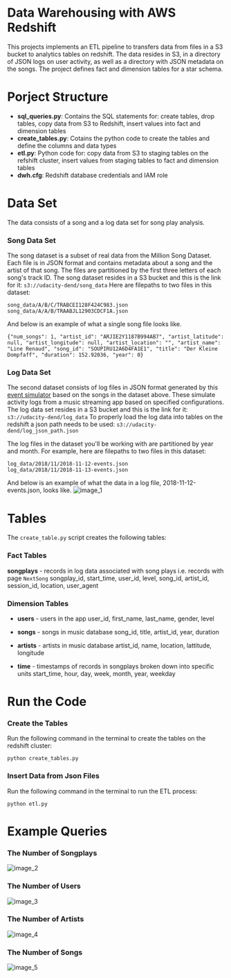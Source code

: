 # Data Warehousing with AWS Redshift
This projects implements an ETL pipeline to transfers data from files in a S3 bucket to analytics tables on redshift.
The data resides in S3, in a directory of JSON logs on user activity, as well as a directory with JSON metadata on the songs.
The project defines fact and dimension tables for a star schema.

# Porject Structure
- **sql_queries.py**: Contains the SQL statements for: create tables, drop tables, copy data from S3 to Redshift, insert values into fact and dimension tables
- **create_tables.py**: Cotains the python code to create the tables and define the columns and data types
- **etl.py**: Python code for: copy data from S3 to staging tables on the refshift cluster, insert values from staging tables to fact and dimension tables
- **dwh.cfg**: Redshift database credentials and IAM role

# Data Set
The data consists of a song and a log data set for song play analysis.

### Song Data Set
The song dataset is a subset of real data from the Million Song Dataset. Each file is in JSON format and contains metadata about a song and the artist of that song. The files are partitioned by the first three letters of each song's track ID.
The song dataset resides in a S3 bucket and this is the link for it:
```s3://udacity-dend/song_data```
Here are filepaths to two files in this dataset:
```
song_data/A/B/C/TRABCEI128F424C983.json
song_data/A/A/B/TRAABJL12903CDCF1A.json
```
And below is an example of what a single song file looks like.
```
{"num_songs": 1, "artist_id": "ARJIE2Y1187B994AB7", "artist_latitude": null, "artist_longitude": null, "artist_location": "", "artist_name": "Line Renaud", "song_id": "SOUPIRU12A6D4FA1E1", "title": "Der Kleine Dompfaff", "duration": 152.92036, "year": 0}
```

### Log Data Set
The second dataset consists of log files in JSON format generated by this [event simulator](https://github.com/Interana/eventsim) based on the songs in the dataset above. These simulate activity logs from a music streaming app based on specified configurations.
The log data set resides in a S3 bucket and this is the link for it:
```s3://udacity-dend/log_data```
To properly load the log data into tables on the redshift a json path needs to be used:
```s3://udacity-dend/log_json_path.json```

The log files in the dataset you'll be working with are partitioned by year and month. For example, here are filepaths to two files in this dataset:
```
log_data/2018/11/2018-11-12-events.json
log_data/2018/11/2018-11-13-events.json
```
And below is an example of what the data in a log file, 2018-11-12-events.json, looks like.
![image_1](img/log_data_example.png)

# Tables
The ```create_table.py``` script creates the following tables:

### Fact Tables
**songplays** - records in log data associated with song plays i.e. records with page ```NextSong```
songplay_id, start_time, user_id, level, song_id, artist_id, session_id, location, user_agent

### Dimension Tables
- **users** - users in the app
user_id, first_name, last_name, gender, level

- **songs** - songs in music database
song_id, title, artist_id, year, duration

- **artists** - artists in music database
artist_id, name, location, lattitude, longitude

- **time** - timestamps of records in songplays broken down into specific units
start_time, hour, day, week, month, year, weekday


# Run the Code

### Create the Tables
Run the following command in the terminal to create the tables on the redshift cluster:
```
python create_tables.py
```

### Insert Data from Json Files
Run the following command in the terminal to run the ETL process:
```
python etl.py
```

# Example Queries

### The Number of Songplays
![image_2](img/songplays.png)

### The Number of Users
![image_3](img/users.png)

### The Number of Artists
![image_4](img/artists.png)

### The Number of Songs
![image_5](img/songs.png)
